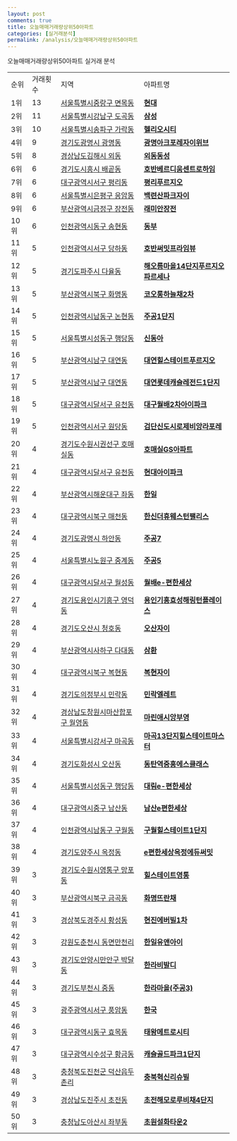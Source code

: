 ```yaml
---
layout: post
comments: true
title: 오늘매매거래량상위50아파트
categories: [실거래분석]
permalink: /analysis/오늘매매거래량상위50아파트
---
```


오늘매매거래량상위50아파트 실거래 분석

<table>
  <tr>
    <td>순위</td>
    <td>거래횟수</td>
    <td>지역</td>
    <td>아파트명</td>
  </tr>

  <tr>
    <td>1위</td>
    <td>13</td>
    <td><a href="/apt/서울특별시중랑구면목동">서울특별시중랑구 면목동</a></td>
    <td colspan="4" style="font-weight: bold;"><a href="/apt/서울특별시중랑구면목동현대">현대</a></td>
  </tr>

  <tr>
    <td>2위</td>
    <td>11</td>
    <td><a href="/apt/서울특별시강남구도곡동">서울특별시강남구 도곡동</a></td>
    <td colspan="4" style="font-weight: bold;"><a href="/apt/서울특별시강남구도곡동삼성">삼성</a></td>
  </tr>

  <tr>
    <td>3위</td>
    <td>10</td>
    <td><a href="/apt/서울특별시송파구가락동">서울특별시송파구 가락동</a></td>
    <td colspan="4" style="font-weight: bold;"><a href="/apt/서울특별시송파구가락동헬리오시티">헬리오시티</a></td>
  </tr>

  <tr>
    <td>4위</td>
    <td>9</td>
    <td><a href="/apt/경기도광명시광명동">경기도광명시 광명동</a></td>
    <td colspan="4" style="font-weight: bold;"><a href="/apt/경기도광명시광명동광명아크포레자이위브">광명아크포레자이위브</a></td>
  </tr>

  <tr>
    <td>5위</td>
    <td>8</td>
    <td><a href="/apt/경상남도김해시외동">경상남도김해시 외동</a></td>
    <td colspan="4" style="font-weight: bold;"><a href="/apt/경상남도김해시외동외동동성">외동동성</a></td>
  </tr>

  <tr>
    <td>6위</td>
    <td>6</td>
    <td><a href="/apt/경기도시흥시배곧동">경기도시흥시 배곧동</a></td>
    <td colspan="4" style="font-weight: bold;"><a href="/apt/경기도시흥시배곧동호반베르디움센트로하임">호반베르디움센트로하임</a></td>
  </tr>

  <tr>
    <td>7위</td>
    <td>6</td>
    <td><a href="/apt/대구광역시서구평리동">대구광역시서구 평리동</a></td>
    <td colspan="4" style="font-weight: bold;"><a href="/apt/대구광역시서구평리동평리푸르지오">평리푸르지오</a></td>
  </tr>

  <tr>
    <td>8위</td>
    <td>6</td>
    <td><a href="/apt/서울특별시은평구응암동">서울특별시은평구 응암동</a></td>
    <td colspan="4" style="font-weight: bold;"><a href="/apt/서울특별시은평구응암동백련산파크자이">백련산파크자이</a></td>
  </tr>

  <tr>
    <td>9위</td>
    <td>6</td>
    <td><a href="/apt/부산광역시금정구장전동">부산광역시금정구 장전동</a></td>
    <td colspan="4" style="font-weight: bold;"><a href="/apt/부산광역시금정구장전동래미안장전">래미안장전</a></td>
  </tr>

  <tr>
    <td>10위</td>
    <td>6</td>
    <td><a href="/apt/인천광역시동구송현동">인천광역시동구 송현동</a></td>
    <td colspan="4" style="font-weight: bold;"><a href="/apt/인천광역시동구송현동동부">동부</a></td>
  </tr>

  <tr>
    <td>11위</td>
    <td>5</td>
    <td><a href="/apt/인천광역시서구당하동">인천광역시서구 당하동</a></td>
    <td colspan="4" style="font-weight: bold;"><a href="/apt/인천광역시서구당하동호반써밋프라임뷰">호반써밋프라임뷰</a></td>
  </tr>

  <tr>
    <td>12위</td>
    <td>5</td>
    <td><a href="/apt/경기도파주시다율동">경기도파주시 다율동</a></td>
    <td colspan="4" style="font-weight: bold;"><a href="/apt/경기도파주시다율동해오름마을14단지푸르지오파르세나">해오름마을14단지푸르지오파르세나</a></td>
  </tr>

  <tr>
    <td>13위</td>
    <td>5</td>
    <td><a href="/apt/부산광역시북구화명동">부산광역시북구 화명동</a></td>
    <td colspan="4" style="font-weight: bold;"><a href="/apt/부산광역시북구화명동코오롱하늘채2차">코오롱하늘채2차</a></td>
  </tr>

  <tr>
    <td>14위</td>
    <td>5</td>
    <td><a href="/apt/인천광역시남동구논현동">인천광역시남동구 논현동</a></td>
    <td colspan="4" style="font-weight: bold;"><a href="/apt/인천광역시남동구논현동주공1단지">주공1단지</a></td>
  </tr>

  <tr>
    <td>15위</td>
    <td>5</td>
    <td><a href="/apt/서울특별시성동구행당동">서울특별시성동구 행당동</a></td>
    <td colspan="4" style="font-weight: bold;"><a href="/apt/서울특별시성동구행당동신동아">신동아</a></td>
  </tr>

  <tr>
    <td>16위</td>
    <td>5</td>
    <td><a href="/apt/부산광역시남구대연동">부산광역시남구 대연동</a></td>
    <td colspan="4" style="font-weight: bold;"><a href="/apt/부산광역시남구대연동대연힐스테이트푸르지오">대연힐스테이트푸르지오</a></td>
  </tr>

  <tr>
    <td>17위</td>
    <td>5</td>
    <td><a href="/apt/부산광역시남구대연동">부산광역시남구 대연동</a></td>
    <td colspan="4" style="font-weight: bold;"><a href="/apt/부산광역시남구대연동대연롯데캐슬레전드1단지">대연롯데캐슬레전드1단지</a></td>
  </tr>

  <tr>
    <td>18위</td>
    <td>5</td>
    <td><a href="/apt/대구광역시달서구유천동">대구광역시달서구 유천동</a></td>
    <td colspan="4" style="font-weight: bold;"><a href="/apt/대구광역시달서구유천동대구월배2차아이파크">대구월배2차아이파크</a></td>
  </tr>

  <tr>
    <td>19위</td>
    <td>5</td>
    <td><a href="/apt/인천광역시서구원당동">인천광역시서구 원당동</a></td>
    <td colspan="4" style="font-weight: bold;"><a href="/apt/인천광역시서구원당동검단신도시로제비앙라포레">검단신도시로제비앙라포레</a></td>
  </tr>

  <tr>
    <td>20위</td>
    <td>4</td>
    <td><a href="/apt/경기도수원시권선구호매실동">경기도수원시권선구 호매실동</a></td>
    <td colspan="4" style="font-weight: bold;"><a href="/apt/경기도수원시권선구호매실동호매실GS아파트">호매실GS아파트</a></td>
  </tr>

  <tr>
    <td>21위</td>
    <td>4</td>
    <td><a href="/apt/대구광역시달서구유천동">대구광역시달서구 유천동</a></td>
    <td colspan="4" style="font-weight: bold;"><a href="/apt/대구광역시달서구유천동현대아이파크">현대아이파크</a></td>
  </tr>

  <tr>
    <td>22위</td>
    <td>4</td>
    <td><a href="/apt/부산광역시해운대구좌동">부산광역시해운대구 좌동</a></td>
    <td colspan="4" style="font-weight: bold;"><a href="/apt/부산광역시해운대구좌동한일">한일</a></td>
  </tr>

  <tr>
    <td>23위</td>
    <td>4</td>
    <td><a href="/apt/대구광역시북구매천동">대구광역시북구 매천동</a></td>
    <td colspan="4" style="font-weight: bold;"><a href="/apt/대구광역시북구매천동한신더휴웨스턴팰리스">한신더휴웨스턴팰리스</a></td>
  </tr>

  <tr>
    <td>24위</td>
    <td>4</td>
    <td><a href="/apt/경기도광명시하안동">경기도광명시 하안동</a></td>
    <td colspan="4" style="font-weight: bold;"><a href="/apt/경기도광명시하안동주공7">주공7</a></td>
  </tr>

  <tr>
    <td>25위</td>
    <td>4</td>
    <td><a href="/apt/서울특별시노원구중계동">서울특별시노원구 중계동</a></td>
    <td colspan="4" style="font-weight: bold;"><a href="/apt/서울특별시노원구중계동주공5">주공5</a></td>
  </tr>

  <tr>
    <td>26위</td>
    <td>4</td>
    <td><a href="/apt/대구광역시달서구월성동">대구광역시달서구 월성동</a></td>
    <td colspan="4" style="font-weight: bold;"><a href="/apt/대구광역시달서구월성동월배e-편한세상">월배e-편한세상</a></td>
  </tr>

  <tr>
    <td>27위</td>
    <td>4</td>
    <td><a href="/apt/경기도용인시기흥구영덕동">경기도용인시기흥구 영덕동</a></td>
    <td colspan="4" style="font-weight: bold;"><a href="/apt/경기도용인시기흥구영덕동용인기흥효성해링턴플레이스">용인기흥효성해링턴플레이스</a></td>
  </tr>

  <tr>
    <td>28위</td>
    <td>4</td>
    <td><a href="/apt/경기도오산시청호동">경기도오산시 청호동</a></td>
    <td colspan="4" style="font-weight: bold;"><a href="/apt/경기도오산시청호동오산자이">오산자이</a></td>
  </tr>

  <tr>
    <td>29위</td>
    <td>4</td>
    <td><a href="/apt/부산광역시사하구다대동">부산광역시사하구 다대동</a></td>
    <td colspan="4" style="font-weight: bold;"><a href="/apt/부산광역시사하구다대동삼환">삼환</a></td>
  </tr>

  <tr>
    <td>30위</td>
    <td>4</td>
    <td><a href="/apt/대구광역시북구복현동">대구광역시북구 복현동</a></td>
    <td colspan="4" style="font-weight: bold;"><a href="/apt/대구광역시북구복현동복현자이">복현자이</a></td>
  </tr>

  <tr>
    <td>31위</td>
    <td>4</td>
    <td><a href="/apt/경기도의정부시민락동">경기도의정부시 민락동</a></td>
    <td colspan="4" style="font-weight: bold;"><a href="/apt/경기도의정부시민락동민락엘레트">민락엘레트</a></td>
  </tr>

  <tr>
    <td>32위</td>
    <td>4</td>
    <td><a href="/apt/경상남도창원시마산합포구월영동">경상남도창원시마산합포구 월영동</a></td>
    <td colspan="4" style="font-weight: bold;"><a href="/apt/경상남도창원시마산합포구월영동마린애시앙부영">마린애시앙부영</a></td>
  </tr>

  <tr>
    <td>33위</td>
    <td>4</td>
    <td><a href="/apt/서울특별시강서구마곡동">서울특별시강서구 마곡동</a></td>
    <td colspan="4" style="font-weight: bold;"><a href="/apt/서울특별시강서구마곡동마곡13단지힐스테이트마스터">마곡13단지힐스테이트마스터</a></td>
  </tr>

  <tr>
    <td>34위</td>
    <td>4</td>
    <td><a href="/apt/경기도화성시오산동">경기도화성시 오산동</a></td>
    <td colspan="4" style="font-weight: bold;"><a href="/apt/경기도화성시오산동동탄역중흥에스클래스">동탄역중흥에스클래스</a></td>
  </tr>

  <tr>
    <td>35위</td>
    <td>4</td>
    <td><a href="/apt/서울특별시성동구행당동">서울특별시성동구 행당동</a></td>
    <td colspan="4" style="font-weight: bold;"><a href="/apt/서울특별시성동구행당동대림e-편한세상">대림e-편한세상</a></td>
  </tr>

  <tr>
    <td>36위</td>
    <td>4</td>
    <td><a href="/apt/대구광역시중구남산동">대구광역시중구 남산동</a></td>
    <td colspan="4" style="font-weight: bold;"><a href="/apt/대구광역시중구남산동남산e편한세상">남산e편한세상</a></td>
  </tr>

  <tr>
    <td>37위</td>
    <td>4</td>
    <td><a href="/apt/인천광역시남동구구월동">인천광역시남동구 구월동</a></td>
    <td colspan="4" style="font-weight: bold;"><a href="/apt/인천광역시남동구구월동구월힐스테이트1단지">구월힐스테이트1단지</a></td>
  </tr>

  <tr>
    <td>38위</td>
    <td>4</td>
    <td><a href="/apt/경기도양주시옥정동">경기도양주시 옥정동</a></td>
    <td colspan="4" style="font-weight: bold;"><a href="/apt/경기도양주시옥정동e편한세상옥정에듀써밋">e편한세상옥정에듀써밋</a></td>
  </tr>

  <tr>
    <td>39위</td>
    <td>3</td>
    <td><a href="/apt/경기도수원시영통구망포동">경기도수원시영통구 망포동</a></td>
    <td colspan="4" style="font-weight: bold;"><a href="/apt/경기도수원시영통구망포동힐스테이트영통">힐스테이트영통</a></td>
  </tr>

  <tr>
    <td>40위</td>
    <td>3</td>
    <td><a href="/apt/부산광역시북구금곡동">부산광역시북구 금곡동</a></td>
    <td colspan="4" style="font-weight: bold;"><a href="/apt/부산광역시북구금곡동화명뜨란채">화명뜨란채</a></td>
  </tr>

  <tr>
    <td>41위</td>
    <td>3</td>
    <td><a href="/apt/경상북도경주시황성동">경상북도경주시 황성동</a></td>
    <td colspan="4" style="font-weight: bold;"><a href="/apt/경상북도경주시황성동현진에버빌1차">현진에버빌1차</a></td>
  </tr>

  <tr>
    <td>42위</td>
    <td>3</td>
    <td><a href="/apt/강원도춘천시동면만천리">강원도춘천시 동면만천리</a></td>
    <td colspan="4" style="font-weight: bold;"><a href="/apt/강원도춘천시동면만천리한일유앤아이">한일유앤아이</a></td>
  </tr>

  <tr>
    <td>43위</td>
    <td>3</td>
    <td><a href="/apt/경기도안양시만안구박달동">경기도안양시만안구 박달동</a></td>
    <td colspan="4" style="font-weight: bold;"><a href="/apt/경기도안양시만안구박달동한라비발디">한라비발디</a></td>
  </tr>

  <tr>
    <td>44위</td>
    <td>3</td>
    <td><a href="/apt/경기도부천시중동">경기도부천시 중동</a></td>
    <td colspan="4" style="font-weight: bold;"><a href="/apt/경기도부천시중동한라마을(주공3)">한라마을(주공3)</a></td>
  </tr>

  <tr>
    <td>45위</td>
    <td>3</td>
    <td><a href="/apt/광주광역시서구풍암동">광주광역시서구 풍암동</a></td>
    <td colspan="4" style="font-weight: bold;"><a href="/apt/광주광역시서구풍암동한국">한국</a></td>
  </tr>

  <tr>
    <td>46위</td>
    <td>3</td>
    <td><a href="/apt/대구광역시동구효목동">대구광역시동구 효목동</a></td>
    <td colspan="4" style="font-weight: bold;"><a href="/apt/대구광역시동구효목동태왕메트로시티">태왕메트로시티</a></td>
  </tr>

  <tr>
    <td>47위</td>
    <td>3</td>
    <td><a href="/apt/대구광역시수성구황금동">대구광역시수성구 황금동</a></td>
    <td colspan="4" style="font-weight: bold;"><a href="/apt/대구광역시수성구황금동캐슬골드파크1단지">캐슬골드파크1단지</a></td>
  </tr>

  <tr>
    <td>48위</td>
    <td>3</td>
    <td><a href="/apt/충청북도진천군덕산읍두촌리">충청북도진천군 덕산읍두촌리</a></td>
    <td colspan="4" style="font-weight: bold;"><a href="/apt/충청북도진천군덕산읍두촌리충북혁신리슈빌">충북혁신리슈빌</a></td>
  </tr>

  <tr>
    <td>49위</td>
    <td>3</td>
    <td><a href="/apt/경상남도진주시초전동">경상남도진주시 초전동</a></td>
    <td colspan="4" style="font-weight: bold;"><a href="/apt/경상남도진주시초전동초전해모로루비채4단지">초전해모로루비채4단지</a></td>
  </tr>

  <tr>
    <td>50위</td>
    <td>3</td>
    <td><a href="/apt/충청남도아산시좌부동">충청남도아산시 좌부동</a></td>
    <td colspan="4" style="font-weight: bold;"><a href="/apt/충청남도아산시좌부동초원설화타운2">초원설화타운2</a></td>
  </tr>

</table>
